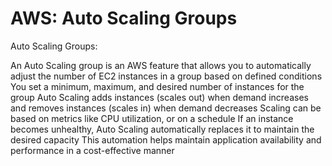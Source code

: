 # AWS: Auto Scaling Groups

Auto Scaling Groups:

An Auto Scaling group is an AWS feature that allows you to automatically adjust the number of EC2 instances in a group based on defined conditions
You set a minimum, maximum, and desired number of instances for the group
Auto Scaling adds instances (scales out) when demand increases and removes instances (scales in) when demand decreases
Scaling can be based on metrics like CPU utilization, or on a schedule
If an instance becomes unhealthy, Auto Scaling automatically replaces it to maintain the desired capacity
This automation helps maintain application availability and performance in a cost-effective manner
